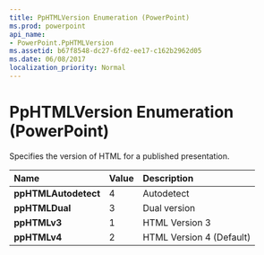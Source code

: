 ```yaml
---
title: PpHTMLVersion Enumeration (PowerPoint)
ms.prod: powerpoint
api_name:
- PowerPoint.PpHTMLVersion
ms.assetid: b67f8548-dc27-6fd2-ee17-c162b2962d05
ms.date: 06/08/2017
localization_priority: Normal
---
```



# PpHTMLVersion Enumeration (PowerPoint)

Specifies the version of HTML for a published presentation.



|Name|Value|Description|
|:-----|:-----|:-----|
|**ppHTMLAutodetect**|4|Autodetect|
|**ppHTMLDual**|3|Dual version|
|**ppHTMLv3**|1|HTML Version 3|
|**ppHTMLv4**|2|HTML Version 4 (Default)|

